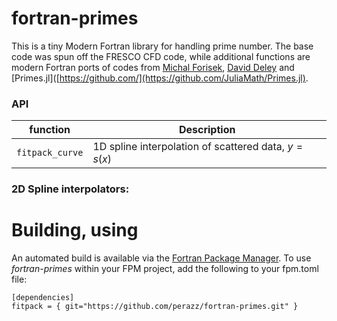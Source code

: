 fortran-primes
===

This is a tiny Modern Fortran library for handling prime number. 
The base code was spun off the FRESCO CFD code, while additional functions are modern Fortran ports of codes from [Michal Forisek](https://people.ksp.sk/~misof/primes/), [David Deley](https://daviddeley.com/programming/code/primes.htm) and [Primes.jl]([https://github.com/](https://github.com/JuliaMath/Primes.jl).

### API

function      | Description 
---        | ---         
`fitpack_curve` | 1D spline interpolation of scattered data, $y = s(x)$ | up to 5

### 2D Spline interpolators:



Building, using
===============

An automated build is available via the [Fortran Package Manager](https://github.com/fortran-lang/fpm). To use *fortran-primes* within your FPM project, add the following to your fpm.toml file:

```
[dependencies]
fitpack = { git="https://github.com/perazz/fortran-primes.git" }
```
